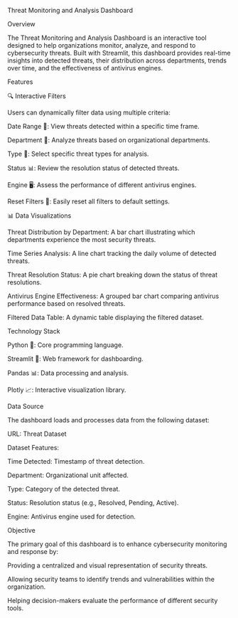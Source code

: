 Threat Monitoring and Analysis Dashboard

Overview

The Threat Monitoring and Analysis Dashboard is an interactive tool designed to help organizations monitor, analyze, and respond to cybersecurity threats. Built with Streamlit, this dashboard provides real-time insights into detected threats, their distribution across departments, trends over time, and the effectiveness of antivirus engines.

Features

🔍 Interactive Filters

Users can dynamically filter data using multiple criteria:

Date Range 📅: View threats detected within a specific time frame.

Department 🏢: Analyze threats based on organizational departments.

Type 🚨: Select specific threat types for analysis.

Status 📊: Review the resolution status of detected threats.

Engine 🖥️: Assess the performance of different antivirus engines.

Reset Filters 🔄: Easily reset all filters to default settings.

📊 Data Visualizations

Threat Distribution by Department: A bar chart illustrating which departments experience the most security threats.

Time Series Analysis: A line chart tracking the daily volume of detected threats.

Threat Resolution Status: A pie chart breaking down the status of threat resolutions.

Antivirus Engine Effectiveness: A grouped bar chart comparing antivirus performance based on resolved threats.

Filtered Data Table: A dynamic table displaying the filtered dataset.

Technology Stack

Python 🐍: Core programming language.

Streamlit 🎨: Web framework for dashboarding.

Pandas 📊: Data processing and analysis.

Plotly 📈: Interactive visualization library.

Data Source

The dashboard loads and processes data from the following dataset:

URL: Threat Dataset

Dataset Features:

Time Detected: Timestamp of threat detection.

Department: Organizational unit affected.

Type: Category of the detected threat.

Status: Resolution status (e.g., Resolved, Pending, Active).

Engine: Antivirus engine used for detection.

Objective

The primary goal of this dashboard is to enhance cybersecurity monitoring and response by:

Providing a centralized and visual representation of security threats.

Allowing security teams to identify trends and vulnerabilities within the organization.

Helping decision-makers evaluate the performance of different security tools.
